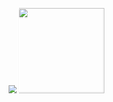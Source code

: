 <p align="center">
  <img src="https://gh-stats-five.vercel.app/api?username=mlhmz&show_icons=true&theme=tokyonight&hide=issues,stars,contribs&show=reviews,prs_merged&bg_color=00000000" />
  <img src="https://gh-stats-five.vercel.app/api/top-langs?username=mlhmz&bg_color=00000000&layout=compact&hide_progress=false&exclude_repo=gh-stats&theme=tokyonight" height="170" />
</p>
